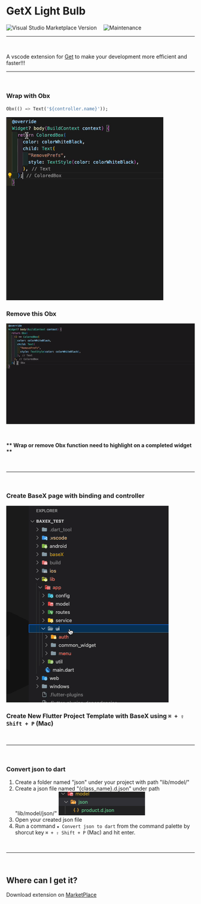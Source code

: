 # GetX Light Bulb
![Visual Studio Marketplace Version](https://img.shields.io/visual-studio-marketplace/v/HyLun.getx-light-bulb?style=for-the-badge&logo=visual-studio-code&color=blue)&emsp; 
![Maintenance](https://img.shields.io/maintenance/yes/2025?logo=github&style=for-the-badge&color=bf9b30&labelColor=black)
<br />

***
<br />

A vscode extension for [Get](https://pub.dev/packages/get) to make your development more efficient and faster!!!
<br />

***
<br />

### Wrap with Obx
```dart
Obx(() => Text('${controller.name}'));
```
![demo](https://raw.githubusercontent.com/haolun1996/GetX-Light-Bulb/main/example/gif/wrap-obx.gif)

### Remove this Obx
![demo](https://raw.githubusercontent.com/haolun1996/GetX-Light-Bulb/main/example/gif/remove-obx.gif)

<br />

__** Wrap or remove Obx function need to highlight on a completed widget **__

<br />

***

<br />

### Create BaseX page with binding and controller
![demo](https://raw.githubusercontent.com/haolun1996/GetX-Light-Bulb/main/example/gif/create-base-x-page.gif)

### Create New Flutter Project Template with BaseX using `⌘ + ⇧ Shift + P` (Mac)

<br />

***
<br />

### Convert json to dart
1. Create a folder named "json" under your project with path "lib/model/"
2. Create a json file named "{class_name}.d.json" under path "lib/model/json/"
![demo](https://raw.githubusercontent.com/haolun1996/GetX-Light-Bulb/main/example/image/json-to-dart.png)
3. Open your created json file
4. Run a command `★ Convert json to dart` from the command palette by shorcut key `⌘ + ⇧ Shift + P` (Mac) and hit enter.
<br />

***
<br />

## Where can I get it?
Download extension on [MarketPlace](https://marketplace.visualstudio.com/items?itemName=HyLun.getx-light-bulb)